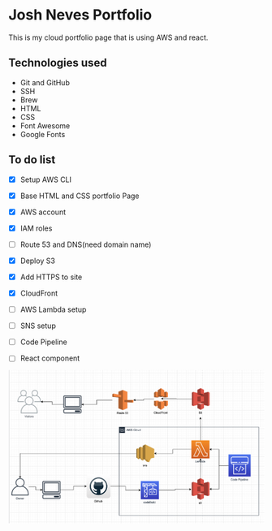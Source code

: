 # Josh Neves Portfolio

This is my cloud portfolio page that is using AWS and react.

## Technologies used
- Git and GitHub
- SSH
- Brew
- HTML
- CSS
- Font Awesome
- Google Fonts



## To do list
- [x] Setup AWS CLI
- [x] Base HTML and CSS portfolio Page
- [x] AWS account
- [x] IAM roles
- [ ] Route 53 and DNS(need domain name)
- [x] Deploy S3
- [x] Add HTTPS to site 
- [x] CloudFront 
- [ ] AWS Lambda setup
- [ ] SNS setup
- [ ] Code Pipeline
- [ ] React component


![](images/architecture_v1.png)
